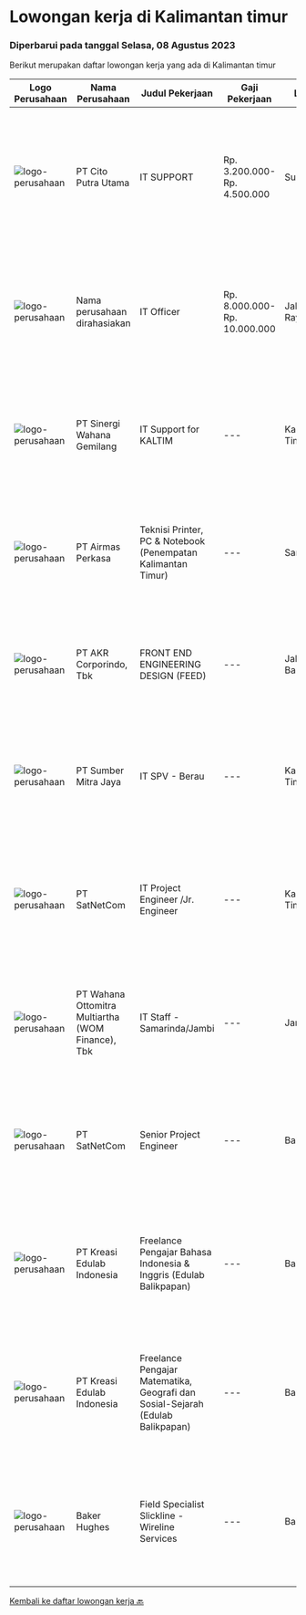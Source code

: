 
  # Lowongan kerja di Kalimantan timur

  ### Diperbarui pada tanggal Selasa, 08 Agustus 2023

  Berikut merupakan daftar lowongan kerja yang ada di Kalimantan timur

  |Logo Perusahaan | Nama Perusahaan | Judul Pekerjaan | Gaji Pekerjaan | Lokasi | Deskripsi | Tanggal diunggah | Pranala |
  | -------------- | --------------- | --------------- | --------- | --------- | -------------- | ------- | ----------- |
  |![logo-perusahaan](https://image-service-cdn.seek.com.au/b6696f0c3490414d51eb6218926f20bd40e1390e/ee4dce1061f3f616224767ad58cb2fc751b8d2dc)|PT Cito Putra Utama|IT SUPPORT|Rp. 3.200.000-Rp. 4.500.000|Surabaya|Requirement: Usia maksimal 30 tahun Pendidikan min D3 Teknis/Sistem Informatika Memiliki kemampuan trouble shootting hardware dan software, jaringan...|Rabu, 02 Agustus 2023|https://www.jobstreet.co.id/id/job/it-support-4424240?token=0~44a774c1-8755-4f42-b768-4c6128de25a9&sectionRank=1&jobId=jobstreet-id-job-4424240|
|![logo-perusahaan](https://i.ibb.co/sqvTCh9/112815900-stock-vector-no-image-available-icon-flat-vector.webp)|Nama perusahaan dirahasiakan|IT Officer|Rp. 8.000.000-Rp. 10.000.000|Jakarta Raya|Oversight and technical assistant to head office and branch staff related to IT issues. Design, developing, implementation, and troubleshooting for...|Selasa, 01 Agustus 2023|https://www.jobstreet.co.id/id/job/it-officer-4422365?token=0~44a774c1-8755-4f42-b768-4c6128de25a9&sectionRank=2&jobId=jobstreet-id-job-4422365|
|![logo-perusahaan](https://image-service-cdn.seek.com.au/fd2b415274ee760b65d425cb2b8cbb0690aaadf4/ee4dce1061f3f616224767ad58cb2fc751b8d2dc)|PT Sinergi Wahana Gemilang|IT Support for KALTIM|---|Kalimantan Timur|Persyaratan: Pendidikan minimal S1 dari Jurusan Teknik Informatika/Sistem Informasi Memiliki pengalaman sebagai Engineer dalam melakukan...|Kamis, 20 Juli 2023|https://www.jobstreet.co.id/id/job/it-support-for-kaltim-4409827?token=0~44a774c1-8755-4f42-b768-4c6128de25a9&sectionRank=3&jobId=jobstreet-id-job-4409827|
|![logo-perusahaan](https://image-service-cdn.seek.com.au/e058612ba3ea3c8a5db01b881de07c38d7462a24/ee4dce1061f3f616224767ad58cb2fc751b8d2dc)|PT Airmas Perkasa|Teknisi Printer, PC & Notebook (Penempatan Kalimantan Timur)|---|Samarinda|Deskripsi Pekerjaan: Check dan eskalasi part yang dibutuhkan unit printer/PC/NB/AIO Backup dan restore data PC/NB/AIO Replace part unit...|Jumat, 21 Juli 2023|https://www.jobstreet.co.id/id/job/teknisi-printer-pc-notebook-penempatan-kalimantan-timur-4411084?token=0~44a774c1-8755-4f42-b768-4c6128de25a9&sectionRank=4&jobId=jobstreet-id-job-4411084|
|![logo-perusahaan](https://image-service-cdn.seek.com.au/bfbfec10b99d0e4ba38820e5ba26ab07e2fa79ad/ee4dce1061f3f616224767ad58cb2fc751b8d2dc)|PT AKR Corporindo, Tbk|FRONT END ENGINEERING DESIGN (FEED)|---|Jakarta Barat|Job Description: Develop overall technical design and guidelines for asset construction &amp; review any technical work done by external parties...|Selasa, 18 Juli 2023|https://www.jobstreet.co.id/id/job/front-end-engineering-design-feed-4409107?token=0~44a774c1-8755-4f42-b768-4c6128de25a9&sectionRank=5&jobId=jobstreet-id-job-4409107|
|![logo-perusahaan](https://image-service-cdn.seek.com.au/f0ba1595e90ec5243d43e958e1c29680e7a44894/ee4dce1061f3f616224767ad58cb2fc751b8d2dc)|PT Sumber Mitra Jaya|IT SPV - Berau|---|Kalimantan Timur|Requirement: Candidate must possess at least Diploma/ Bachelor’s degree in Information Technology/IT Engineering/ IT related field. Required...|Rabu, 12 Juli 2023|https://www.jobstreet.co.id/id/job/it-spv-berau-4402120?token=0~44a774c1-8755-4f42-b768-4c6128de25a9&sectionRank=6&jobId=jobstreet-id-job-4402120|
|![logo-perusahaan](https://image-service-cdn.seek.com.au/6108f58b8d52b8e5523830ee4b11d6074377e515/ee4dce1061f3f616224767ad58cb2fc751b8d2dc)|PT SatNetCom|IT Project Engineer /Jr. Engineer|---|Kalimantan Timur|Skills: Good Knowledge of IT Systems Good Knowledge of wire/wireless computer networking Good Knowledge of Electronic and Electrical Systems Good...|Kamis, 13 Juli 2023|https://www.jobstreet.co.id/id/job/it-project-engineer-jr.-engineer-4403721?token=0~44a774c1-8755-4f42-b768-4c6128de25a9&sectionRank=7&jobId=jobstreet-id-job-4403721|
|![logo-perusahaan](https://image-service-cdn.seek.com.au/0cd0ed723dba304d73bfec64ce263da9360da79b/ee4dce1061f3f616224767ad58cb2fc751b8d2dc)|PT Wahana Ottomitra Multiartha (WOM Finance), Tbk|IT Staff - Samarinda/Jambi|---|Jambi|Job Description: Troubleshoot all IT system and network problems Monitoring and maintaining computer systems and networks Installing and configuring...|Senin, 10 Juli 2023|https://www.jobstreet.co.id/id/job/it-staff-samarinda-jambi-4399436?token=0~44a774c1-8755-4f42-b768-4c6128de25a9&sectionRank=8&jobId=jobstreet-id-job-4399436|
|![logo-perusahaan](https://image-service-cdn.seek.com.au/05ca75b4ba30cd324b387479b9064c967524655c/ee4dce1061f3f616224767ad58cb2fc751b8d2dc)|PT SatNetCom|Senior Project Engineer|---|Balikpapan|General Description: Under the guidance of senior project management, this position is responsible for the implementation of various types of IT and...|Senin, 10 Juli 2023|https://www.jobstreet.co.id/id/job/senior-project-engineer-4398149?token=0~44a774c1-8755-4f42-b768-4c6128de25a9&sectionRank=9&jobId=jobstreet-id-job-4398149|
|![logo-perusahaan](https://image-service-cdn.seek.com.au/d78d5b423f565ab76a0abdc98cfa1ed191349b27/ee4dce1061f3f616224767ad58cb2fc751b8d2dc)|PT Kreasi Edulab Indonesia|Freelance Pengajar Bahasa Indonesia & Inggris (Edulab Balikpapan)|---|Balikpapan|- Memberikan pengajaran dengan sebaik-baiknya sesuai dengan konsep pengajaran efektif dan menyediakan waktu untuk melakukan KBM dicabang Edulab -...|Rabu, 26 Juli 2023|https://www.jobstreet.co.id/id/job/freelance-pengajar-bahasa-indonesia-inggris-edulab-balikpapan-1036521050?token=0~44a774c1-8755-4f42-b768-4c6128de25a9&sectionRank=10&jobId=jobstreet-id-job-1036521050|
|![logo-perusahaan](https://image-service-cdn.seek.com.au/d78d5b423f565ab76a0abdc98cfa1ed191349b27/ee4dce1061f3f616224767ad58cb2fc751b8d2dc)|PT Kreasi Edulab Indonesia|Freelance Pengajar Matematika, Geografi dan Sosial-Sejarah (Edulab Balikpapan)|---|Balikpapan|- Memberikan pengajaran dengan sebaik-baiknya sesuai dengan konsep pengajaran efektif dan menyediakan waktu untuk melakukan KBM dicabang Edulab -...|Rabu, 26 Juli 2023|https://www.jobstreet.co.id/id/job/freelance-pengajar-matematika-geografi-dan-sosial-sejarah-edulab-balikpapan-1036521221?token=0~44a774c1-8755-4f42-b768-4c6128de25a9&sectionRank=11&jobId=jobstreet-id-job-1036521221|
|![logo-perusahaan](https://image-service-cdn.seek.com.au/f265e6d35d90e3a2d84b670c7c68b9a179cb4668/ee4dce1061f3f616224767ad58cb2fc751b8d2dc)|Baker Hughes|Field Specialist Slickline - Wireline Services|---|Balikpapan|Field Specialist Slickline - Wireline Services Would you like to work in the field supporting our customers?Do you enjoy working with cutting-edge...|Selasa, 18 Juli 2023|https://www.jobstreet.co.id/id/job/field-specialist-slickline-wireline-services-1036443900?token=0~44a774c1-8755-4f42-b768-4c6128de25a9&sectionRank=12&jobId=jobstreet-id-job-1036443900|


  [Kembali ke daftar lowongan kerja 🔙](../README.md#daftar-lowongan-kerja)
  